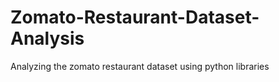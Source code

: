 # Zomato-Restaurant-Dataset-Analysis
Analyzing the zomato restaurant dataset using python libraries
